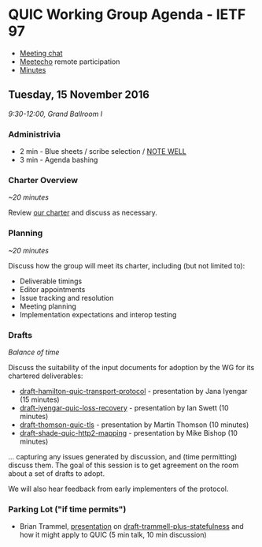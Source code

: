 # QUIC Working Group Agenda - IETF 97

* [Meeting chat](xmpp:quic@jabber.ietf.org?join)
* [Meetecho](http://www.meetecho.com/ietf97/quic) remote participation
* [Minutes](hhttp://etherpad.tools.ietf.org:9000/p/notes-ietf-97-quic)


## Tuesday, 15 November 2016

_9:30-12:00, Grand Ballroom I_

### Administrivia

* 2 min - Blue sheets / scribe selection / [NOTE WELL](https://www.ietf.org/about/note-well.html)
* 3 min - Agenda bashing


### Charter Overview

_~20 minutes_

Review [our charter](https://datatracker.ietf.org/wg/quic/charter/) and discuss as necessary.


### Planning

_~20 minutes_

Discuss how the group will meet its charter, including (but not limited to):

* Deliverable timings
* Editor appointments
* Issue tracking and resolution
* Meeting planning
* Implementation expectations and interop testing


### Drafts

_Balance of time_

Discuss the suitability of the input documents for adoption by the WG for its chartered deliverables:

* [draft-hamilton-quic-transport-protocol](https://datatracker.ietf.org/doc/draft-hamilton-quic-transport-protocol/) - presentation by Jana Iyengar (15 minutes)
* [draft-iyengar-quic-loss-recovery](https://datatracker.ietf.org/doc/draft-iyengar-quic-loss-recovery/) - presentation by Ian Swett (10 minutes)
* [draft-thomson-quic-tls](https://datatracker.ietf.org/doc/draft-thomson-quic-tls/) - presentation by Martin Thomson (10 minutes)
* [draft-shade-quic-http2-mapping](https://datatracker.ietf.org/doc/draft-shade-quic-http2-mapping/) - presentation by Mike Bishop (10 minutes)

... capturing any issues generated by discussion, and (time permitting) discuss them. The goal of this session is to get agreement on the room about a set of drafts to adopt.

We will also hear feedback from early implementers of the protocol.


### Parking Lot ("if time permits")

* Brian Trammel, [presentation](https://quicwg.github.io/wg-materials/ietf97/quic-statefulness.pdf) on  [draft-trammell-plus-statefulness](https://datatracker.ietf.org/doc/draft-trammell-plus-statefulness/) and how it might apply to QUIC (5 min talk, 10 min discussion)
 
